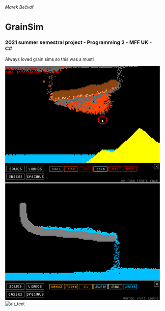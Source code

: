 *Marek Bečvář*

# GrainSim

### 2021 summer semestral project - Programming 2 - MFF UK - C#



Always loved grain sims so this was a must!

![alt text](./imgs/img3.png)
![alt text](./imgs/img2.png)
![alt_text](./graph.jpg)
